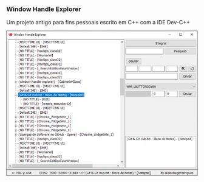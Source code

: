 
### Window Handle Explorer

Um projeto antigo para fins pessoais escrito em C++ com a IDE Dev-C++

![Window Handle Explorer](https://github.com/developerdiegorodrigues/window-handle-explorer/blob/main/reference/Window%20Handle%20Explorer%20-%20Interface%20v1.bmp)
